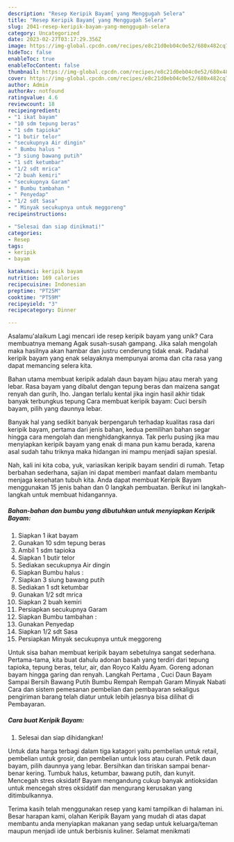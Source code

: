 ```yaml
---
description: "Resep Keripik Bayam{ yang Menggugah Selera"
title: "Resep Keripik Bayam{ yang Menggugah Selera"
slug: 2041-resep-keripik-bayam-yang-menggugah-selera
category: Uncategorized
date: 2023-02-27T03:17:29.356Z
image: https://img-global.cpcdn.com/recipes/e8c21d0eb04c0e52/680x482cq70/keripik-bayam-foto-resep-utama.jpg
hideToc: false
enableToc: true
enableTocContent: false
thumbnail: https://img-global.cpcdn.com/recipes/e8c21d0eb04c0e52/680x482cq70/keripik-bayam-foto-resep-utama.jpg
cover: https://img-global.cpcdn.com/recipes/e8c21d0eb04c0e52/680x482cq70/keripik-bayam-foto-resep-utama.jpg
author: Admin
authorAv: notfound
ratingvalue: 4.6
reviewcount: 18
recipeingredient:
- "1 ikat bayam"
- "10 sdm tepung beras"
- "1 sdm tapioka"
- "1 butir telor"
- "secukupnya Air dingin"
- " Bumbu halus "
- "3 siung bawang putih"
- "1 sdt ketumbar"
- "1/2 sdt mrica"
- "2 buah kemiri"
- "secukupnya Garam"
- " Bumbu tambahan "
- " Penyedap"
- "1/2 sdt Sasa"
- " Minyak secukupnya untuk meggoreng"
recipeinstructions:

- "Selesai dan siap dinikmati!"
categories:
- Resep
tags:
- keripik
- bayam

katakunci: keripik bayam 
nutrition: 169 calories
recipecuisine: Indonesian
preptime: "PT25M"
cooktime: "PT59M"
recipeyield: "3"
recipecategory: Dinner

---
```



Asalamu'alaikum Lagi mencari ide resep keripik bayam yang unik? Cara membuatnya memang Agak susah-susah gampang. Jika salah mengolah maka hasilnya akan hambar dan justru cenderung tidak enak. Padahal keripik bayam yang enak selayaknya mempunyai aroma dan cita rasa yang dapat memancing selera kita.


Bahan utama membuat keripik adalah daun bayam hijau atau merah yang lebar. Rasa bayam yang dibalut dengan tepung beras dan maizena sangat renyah dan gurih, lho. Jangan terlalu kental jika ingin hasil akhir tidak banyak terbungkus tepung Cara membuat keripik bayam: Cuci bersih bayam, pilih yang daunnya lebar.

Banyak hal yang sedikit banyak berpengaruh terhadap kualitas rasa dari keripik bayam, pertama dari jenis bahan, kedua pemilihan bahan segar hingga cara mengolah dan menghidangkannya. Tak perlu pusing jika mau menyiapkan keripik bayam yang enak di mana pun kamu berada, karena asal sudah tahu triknya maka hidangan ini mampu menjadi sajian spesial.


Nah, kali ini kita coba, yuk, variasikan keripik bayam sendiri di rumah. Tetap berbahan sederhana, sajian ini dapat memberi manfaat dalam membantu menjaga kesehatan tubuh kita. Anda dapat membuat Keripik Bayam menggunakan 15 jenis bahan dan 0 langkah pembuatan. Berikut ini langkah-langkah untuk membuat hidangannya.

<!--inarticleads1-->

##### Bahan-bahan dan bumbu yang dibutuhkan untuk menyiapkan Keripik Bayam:

1. Siapkan 1 ikat bayam
1. Gunakan 10 sdm tepung beras
1. Ambil 1 sdm tapioka
1. Siapkan 1 butir telor
1. Sediakan secukupnya Air dingin
1. Siapkan  Bumbu halus :
1. Siapkan 3 siung bawang putih
1. Sediakan 1 sdt ketumbar
1. Gunakan 1/2 sdt mrica
1. Siapkan 2 buah kemiri
1. Persiapkan secukupnya Garam
1. Siapkan  Bumbu tambahan :
1. Gunakan  Penyedap
1. Siapkan 1/2 sdt Sasa
1. Persiapkan  Minyak secukupnya untuk meggoreng


Untuk sisa bahan membuat keripik bayam sebetulnya sangat sederhana. Pertama-tama, kita buat dahulu adonan basah yang terdiri dari tepung tapioka, tepung beras, telur, air, dan Royco Kaldu Ayam. Goreng adonan bayam hingga garing dan renyah. Langkah Pertama , Cuci Daun Bayam Sampai Bersih Bawang Putih Bumbu Rempah Rempah Garam Minyak Nabati Cara dan sistem pemesanan pembelian dan pembayaran sekaligus pengiriman barang telah diatur untuk lebih jelasnya bisa dilihat di Pembayaran. 

<!--inarticleads2-->

##### Cara buat Keripik Bayam:


1. Selesai dan siap dihidangkan!

Untuk data harga terbagi dalam tiga katagori yaitu pembelian untuk retail, pembelian untuk grosir, dan pembelian untuk loss atau curah. Petik daun bayam, pilih daunnya yang lebar. Bersihkan dan tiriskan sampai benar-benar kering. Tumbuk halus, ketumbar, bawang putih, dan kunyit. Mencegah stres oksidatif Bayam mengandung cukup banyak antioksidan untuk mencegah stres oksidatif dan mengurang kerusakan yang ditimbulkannya. 

Terima kasih telah menggunakan resep yang kami tampilkan di halaman ini. Besar harapan kami, olahan Keripik Bayam yang mudah di atas dapat membantu anda menyiapkan makanan yang sedap untuk keluarga/teman maupun menjadi ide untuk berbisnis kuliner. Selamat menikmati
